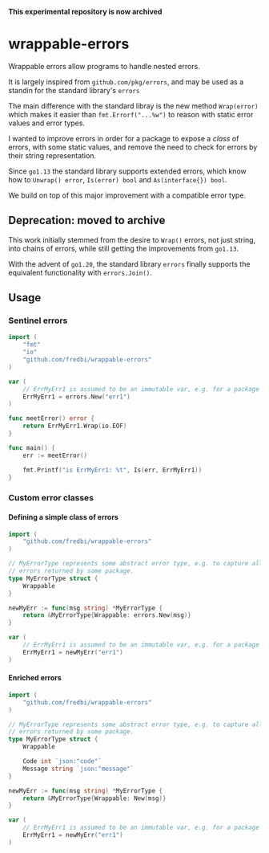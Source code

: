 **This experimental repository is now archived**


# wrappable-errors

Wrappable errors allow programs to handle nested errors.

It is largely inspired from `github.com/pkg/errors`, and may be used as a standin for the standard library's `errors`

The main difference with the standard libray is the new method `Wrap(error)`
which makes it easier than `fmt.Errorf("...%w")` to reason with static error values
and error types.

I wanted to improve errors in order for a package to expose a _class_ of errors, with
some static values, and remove the need to check for errors by their string representation.

Since `go1.13` the standard library supports extended errors, which know how to `Unwrap() error`,
`Is(error) bool` and `As(interface{}) bool`.

We build on top of this major improvement with a compatible error type.

## Deprecation: moved to archive

This work initially stemmed from the desire to `Wrap()` errors, not just string, into chains of errors,
while still getting the improvements from `go1.13`.

With the advent of `go1.20`, the standard library `errors` finally supports the equivalent functionality with `errors.Join()`.

## Usage

### Sentinel errors
```go
import (
    "fmt"
    "io"
    "github.com/fredbi/wrappable-errors"
)

var (
	// ErrMyErr1 is assumed to be an immutable var, e.g. for a package
	ErrMyErr1 = errors.New("err1")
)

func meetError() error {
    return ErrMyErr1.Wrap(io.EOF)
}

func main() {
    err := meetError()

    fmt.Printf("is ErrMyErr1: %t", Is(err, ErrMyErr1))
}
```

### Custom error classes

#### Defining a simple class of errors
```go
import (
    "github.com/fredbi/wrappable-errors"
)

// MyErrorType represents some abstract error type, e.g. to capture all
// errors returned by some package.
type MyErrorType struct {
	Wrappable
}

newMyErr := func(msg string) *MyErrorType {
	return &MyErrorType{Wrappable: errors.New(msg)}
}

var (
	// ErrMyErr1 is assumed to be an immutable var, e.g. for a package
	ErrMyErr1 = newMyErr("err1")
)
```

#### Enriched errors
```go
import (
    "github.com/fredbi/wrappable-errors"
)

// MyErrorType represents some abstract error type, e.g. to capture all
// errors returned by some package.
type MyErrorType struct {
	Wrappable

    Code int `json:"code"`
    Message string `json:"message"`
}

newMyErr := func(msg string) *MyErrorType {
	return &MyErrorType{Wrappable: New(msg)}
}

var (
	// ErrMyErr1 is assumed to be an immutable var, e.g. for a package
	ErrMyErr1 = newMyErr("err1")
)
```

